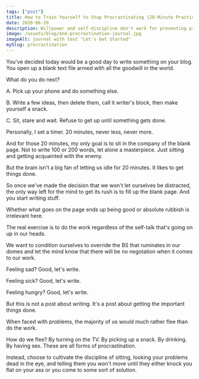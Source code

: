 ```yaml
---
tags: ["post"]
title: How to Train Yourself to Stop Procrastinating (20-Minute Practice)
date: 2020-06-20
description: Willpower and self-discipline don't work for preventing procrastination. Try this daily 20-minute ritual instead to FINALLY get things done.
image: /assets/blog/end-procrastination-journal.jpg
imageAlt: journal with text "Let's Get Started"
mySlug: procrastination
---
```


You've decided today would be a good day to write something on your blog. You open up a blank text file armed with all the goodwill in the world.

What do you do next?

A. Pick up your phone and do something else.

B. Write a few ideas, then delete them, call it writer's block, then make yourself a snack.

C. Sit, stare and wait. Refuse to get up until something gets done.

Personally, I set a timer. 20 minutes, never less, never more.

And for those 20 minutes, my only goal is to sit in the company of the blank page. Not to write 100 or 200 words, let alone a masterpiece. Just sitting and getting acquainted with the enemy.

But the brain isn't a big fan of letting us idle for 20 minutes. It likes to get things done.

So once we've made the decision that we won't let ourselves be distracted, the only way left for the mind to get its rush is to fill up the blank page. And you start writing stuff.

Whether what goes on the page ends up being good or absolute rubbish is irrelevant here.

The real exercise is to do the work regardless of the self-talk that's going on up in our heads.

We want to condition ourselves to override the BS that ruminates in our domes and let the mind know that there will be no negotation when it comes to our work.

Feeling sad? Good, let's write.

Feeling sick? Good, let's write.

Feeling hungry? Good, let's write.

But this is not a post about writing. It's a post about getting the important things done.

When faced with problems, the majority of us would much rather flee than do the work.

How do we flee? By turning on the TV. By picking up a snack. By drinking. By having sex. These are all forms of procrastination.

Instead, choose to cultivate the discipline of sitting, looking your problems dead in the eye, and telling them you won't move until they either knock you flat on your ass or you come to some sort of solution.
